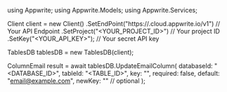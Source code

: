 using Appwrite;
using Appwrite.Models;
using Appwrite.Services;

Client client = new Client()
    .SetEndPoint("https://<REGION>.cloud.appwrite.io/v1") // Your API Endpoint
    .SetProject("<YOUR_PROJECT_ID>") // Your project ID
    .SetKey("<YOUR_API_KEY>"); // Your secret API key

TablesDB tablesDB = new TablesDB(client);

ColumnEmail result = await tablesDB.UpdateEmailColumn(
    databaseId: "<DATABASE_ID>",
    tableId: "<TABLE_ID>",
    key: "",
    required: false,
    default: "email@example.com",
    newKey: "" // optional
);